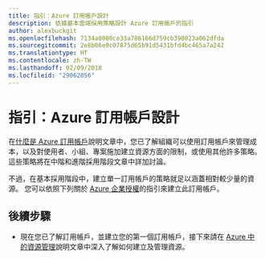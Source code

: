 ```yaml
---
title: 指引：Azure 訂用帳戶設計
description: 依據基本雲端採用策略設計 Azure 訂用帳戶的指引
author: alexbuckgit
ms.openlocfilehash: 7134a0000ce33a786166d759cb390023a062dfda
ms.sourcegitcommit: 2e8b06e9c07875d65b91d5431bfd4bc465a7a242
ms.translationtype: HT
ms.contentlocale: zh-TW
ms.lasthandoff: 02/09/2018
ms.locfileid: "29062056"
---
```

# <a name="guidance-azure-subscription-design"></a>指引：Azure 訂用帳戶設計 

在[什麼是 Azure 訂用帳戶](subscription-explainer.md)說明文章中，您已了解組織可以使用訂用帳戶來管理成本，以及對使用者、小組、專案施加建立資源方面的限制，或使用其他許多策略。 這些策略將在中階和進階採用階段文章中詳加討論。

不過，在基本採用階段中，建立單一訂用帳戶的策略就足以涵蓋相對較少量的資源。 您可以依照下列關於 [Azure 企業授權][azure-enterprise-licensing]的指引來建立此訂用帳戶。

## <a name="next-steps"></a>後續步驟

* 現在您已了解訂用帳戶，並建立您的第一個訂用帳戶，接下來請在 [Azure 中的資源管理](resource-manager-explainer.md)說明文章中深入了解如何建立及管理資源。

[azure-enterprise-licensing]: https://azure.microsoft.com/pricing/enterprise-agreement
